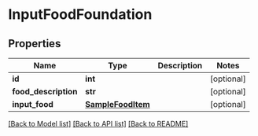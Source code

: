 # InputFoodFoundation

## Properties
Name | Type | Description | Notes
------------ | ------------- | ------------- | -------------
**id** | **int** |  | [optional] 
**food_description** | **str** |  | [optional] 
**input_food** | [**SampleFoodItem**](SampleFoodItem.md) |  | [optional] 

[[Back to Model list]](../README.md#documentation-for-models) [[Back to API list]](../README.md#documentation-for-api-endpoints) [[Back to README]](../README.md)

